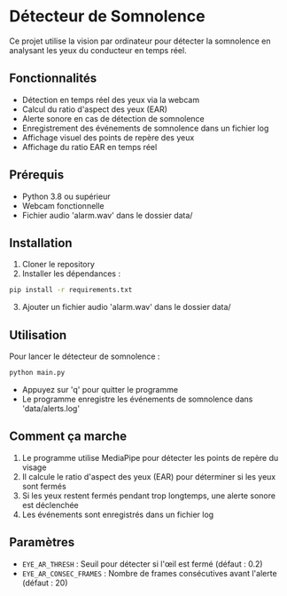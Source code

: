 # Détecteur de Somnolence

Ce projet utilise la vision par ordinateur pour détecter la somnolence en analysant les yeux du conducteur en temps réel.

## Fonctionnalités

- Détection en temps réel des yeux via la webcam
- Calcul du ratio d'aspect des yeux (EAR)
- Alerte sonore en cas de détection de somnolence
- Enregistrement des événements de somnolence dans un fichier log
- Affichage visuel des points de repère des yeux
- Affichage du ratio EAR en temps réel

## Prérequis

- Python 3.8 ou supérieur
- Webcam fonctionnelle
- Fichier audio 'alarm.wav' dans le dossier data/

## Installation

1. Cloner le repository
2. Installer les dépendances :
```bash
pip install -r requirements.txt
```
3. Ajouter un fichier audio 'alarm.wav' dans le dossier data/

## Utilisation

Pour lancer le détecteur de somnolence :
```bash
python main.py
```

- Appuyez sur 'q' pour quitter le programme
- Le programme enregistre les événements de somnolence dans 'data/alerts.log'

## Comment ça marche

1. Le programme utilise MediaPipe pour détecter les points de repère du visage
2. Il calcule le ratio d'aspect des yeux (EAR) pour déterminer si les yeux sont fermés
3. Si les yeux restent fermés pendant trop longtemps, une alerte sonore est déclenchée
4. Les événements sont enregistrés dans un fichier log

## Paramètres

- `EYE_AR_THRESH` : Seuil pour détecter si l'œil est fermé (défaut : 0.2)
- `EYE_AR_CONSEC_FRAMES` : Nombre de frames consécutives avant l'alerte (défaut : 20) 